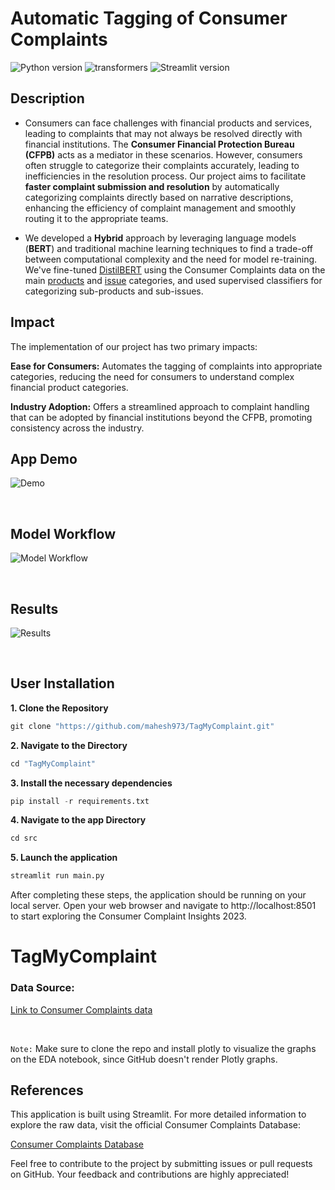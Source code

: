 # Automatic Tagging of Consumer Complaints

![Python version](https://img.shields.io/badge/python-3.9+-blue.svg) ![transformers](https://img.shields.io/badge/transformers-4.39.3+-yellow.svg) ![Streamlit version](https://img.shields.io/badge/streamlit-1.31.1-red.svg) 

## Description

- Consumers can face challenges with financial products and services, leading to complaints that may not always be resolved directly with financial institutions. The **Consumer Financial Protection Bureau (CFPB)** acts as a mediator in these scenarios. However, consumers often struggle to categorize their complaints accurately, leading to inefficiencies in the resolution process. Our project aims to facilitate **faster complaint submission and resolution** by automatically categorizing complaints directly based on narrative descriptions, enhancing the efficiency of complaint management and smoothly routing it to the appropriate teams. 

- We developed a **Hybrid** approach by leveraging language models (**BERT**) and traditional machine learning techniques to find a trade-off between computational complexity and the need for model re-training. We've fine-tuned [DistilBERT](https://huggingface.co/distilbert/distilbert-base-uncased) using the Consumer Complaints data on the main [products]((https://huggingface.co/Mahesh9/distil-bert-fintuned-product-cfpb-complaints)) and [issue](https://huggingface.co/Mahesh9/distil-bert-fintuned-issues-cfpb-complaints) categories, and used supervised classifiers for categorizing sub-products and sub-issues.


## Impact

The implementation of our project has two primary impacts:

**Ease for Consumers:** Automates the tagging of complaints into appropriate categories, reducing the need for consumers to understand complex financial product categories.

**Industry Adoption:** Offers a streamlined approach to complaint handling that can be adopted by financial institutions beyond the CFPB, promoting consistency across the industry.


## App Demo

![Demo](https://github.com/mahesh973/TagMyComplaint/assets/59694546/6bb06562-3d97-40f5-afb1-12add20c9812)

&nbsp;

## Model Workflow

![Model Workflow](https://github.com/mahesh973/TagMyComplaint/assets/59694546/256b0003-3807-4eb7-9e19-ab94cd09686a)

&nbsp;

## Results
![Results](https://github.com/mahesh973/TagMyComplaint/assets/59694546/df93d763-7d32-4bf7-be5d-092e60eb48cf)

&nbsp;


## User Installation

**1. Clone the Repository**
```python
git clone "https://github.com/mahesh973/TagMyComplaint.git"
```
**2. Navigate to the Directory**
```python
cd "TagMyComplaint"
```
**3. Install the necessary dependencies**
```python
pip install -r requirements.txt
```

**4. Navigate to the app Directory**
```python
cd src
```

**5. Launch the application**
```python
streamlit run main.py
```

After completing these steps, the application should be running on your local server. Open your web browser and navigate to http://localhost:8501 to start exploring the Consumer Complaint Insights 2023.


# TagMyComplaint

### Data Source:
[Link to Consumer Complaints data](https://drive.google.com/file/d/1-0KAszo-DlmnlXKhk2V677kMnHsUrD7O/view?usp=drive_link)

&nbsp;
&nbsp;

`Note:` Make sure to clone the repo and install plotly to visualize the graphs on the EDA notebook, since GitHub doesn't render Plotly graphs.



## References

This application is built using Streamlit. For more detailed information to explore the raw data, visit the official Consumer Complaints Database:

[Consumer Complaints Database](https://www.consumerfinance.gov/data-research/consumer-complaints/)

Feel free to contribute to the project by submitting issues or pull requests on GitHub. Your feedback and contributions are highly appreciated!




